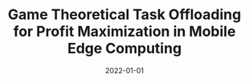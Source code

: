 ---
title: "Game Theoretical Task Offloading for Profit Maximization in Mobile Edge Computing"
authors:
- Haojun Teng
- Zhetao Li
- Kun Cao
- Saiqin Long
- Song Guo
- Anfeng Liu

date: "2022-01-01"
doi: "10.1109/TMC.2022.3175218"

# Publication type.
# 1 = Conference paper; 2 = Journal article;
# 3 = Preprint Paper; 4 = Report; 5 = Book; 6 = Book section;
# 7 = Thesis; 8 = Patent
publication_types: ["2"]

# Publication name and optional abbreviated publication name.
publication: IEEE Transactions on Mobile Computing (TMC) (CCF-A)
#publication_short: ""

url_pdf: https://ieeexplore.ieee.org/document/9775565
# url_code: ''
# url_dataset: ''
# url_poster: ''
# url_project: ''
# url_slides: ''
# url_video: ''

---